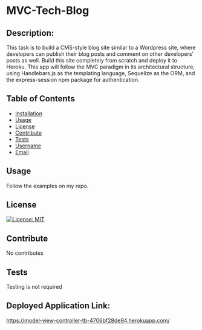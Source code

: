 # MVC-Tech-Blog

## Description:
This task is to build a CMS-style blog site similar to a Wordpress site, where developers can publish their blog posts and comment on other developers’ posts as well. Build this site completely from scratch and deploy it to Heroku. This app will follow the MVC paradigm in its architectural structure, using Handlebars.js as the templating language, Sequelize as the ORM, and the express-session npm package for authentication.


## Table of Contents
- [Installation](#installation)
- [Usage](#usage)
- [License](#license)
- [Contribute](#contribute)
- [Tests](#tests)
- [Username](#username)
- [Email](#email)

## Usage
Follow the examples on my repo.

## License
[![License: MIT](https://img.shields.io/badge/License-MIT-yellow.svg)](https://opensource.org/licenses/MIT)

## Contribute
No contributes

## Tests
Testing is not required

## Deployed Application Link:
https://model-view-controller-tb-4706bf28de94.herokuapp.com/




